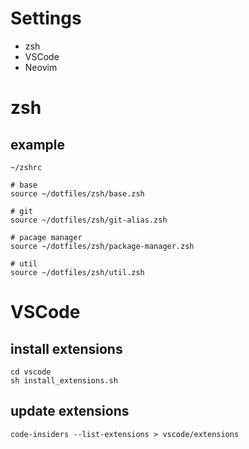 # Settings

- zsh
- VSCode
- Neovim

# zsh

## example

```
~/zshrc

# base
source ~/dotfiles/zsh/base.zsh

# git
source ~/dotfiles/zsh/git-alias.zsh

# pacage manager
source ~/dotfiles/zsh/package-manager.zsh

# util
source ~/dotfiles/zsh/util.zsh
```

# VSCode

## install extensions

```
cd vscode
sh install_extensions.sh
```

## update extensions

```
code-insiders --list-extensions > vscode/extensions
```
